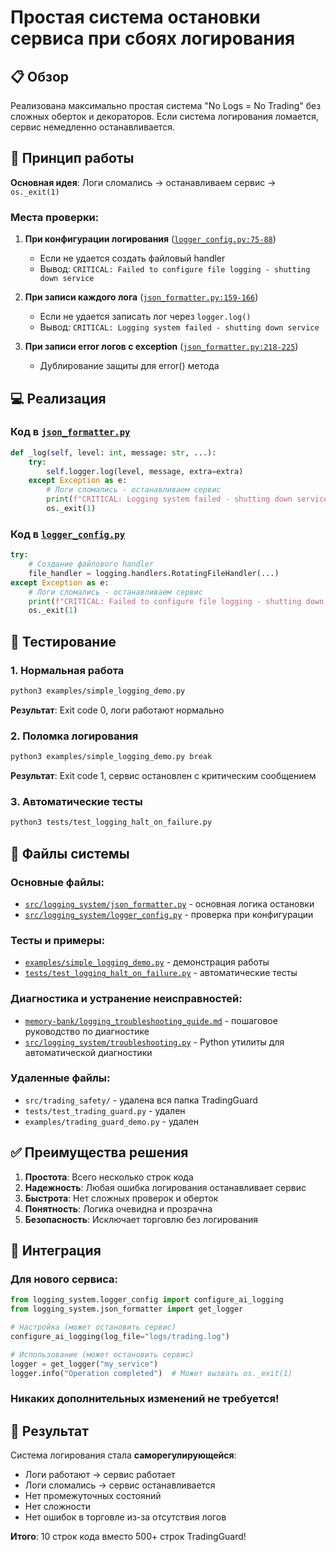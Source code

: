 # Простая система остановки сервиса при сбоях логирования

## 📋 Обзор

Реализована максимально простая система "No Logs = No Trading" без сложных оберток и декораторов. Если система логирования ломается, сервис немедленно останавливается.

## 🎯 Принцип работы

**Основная идея**: Логи сломались → останавливаем сервис → `os._exit(1)`

### Места проверки:

1. **При конфигурации логирования** ([`logger_config.py:75-88`](src/logging_system/logger_config.py:75))
   - Если не удается создать файловый handler
   - Вывод: `CRITICAL: Failed to configure file logging - shutting down service`

2. **При записи каждого лога** ([`json_formatter.py:159-166`](src/logging_system/json_formatter.py:159))
   - Если не удается записать лог через `logger.log()`
   - Вывод: `CRITICAL: Logging system failed - shutting down service`

3. **При записи error логов с exception** ([`json_formatter.py:218-225`](src/logging_system/json_formatter.py:218))
   - Дублирование защиты для error() метода

## 💻 Реализация

### Код в [`json_formatter.py`](src/logging_system/json_formatter.py)

```python
def _log(self, level: int, message: str, ...):
    try:
        self.logger.log(level, message, extra=extra)
    except Exception as e:
        # Логи сломались - останавливаем сервис
        print(f"CRITICAL: Logging system failed - shutting down service: {e}", file=sys.stderr)
        os._exit(1)
```

### Код в [`logger_config.py`](src/logging_system/logger_config.py)

```python
try:
    # Создание файлового handler
    file_handler = logging.handlers.RotatingFileHandler(...)
except Exception as e:
    # Логи сломались - останавливаем сервис
    print(f"CRITICAL: Failed to configure file logging - shutting down service: {e}", file=sys.stderr)
    os._exit(1)
```

## 🧪 Тестирование

### 1. Нормальная работа
```bash
python3 examples/simple_logging_demo.py
```
**Результат**: Exit code 0, логи работают нормально

### 2. Поломка логирования
```bash
python3 examples/simple_logging_demo.py break
```
**Результат**: Exit code 1, сервис остановлен с критическим сообщением

### 3. Автоматические тесты
```bash
python3 tests/test_logging_halt_on_failure.py
```

## 📁 Файлы системы

### Основные файлы:
- [`src/logging_system/json_formatter.py`](src/logging_system/json_formatter.py) - основная логика остановки
- [`src/logging_system/logger_config.py`](src/logging_system/logger_config.py) - проверка при конфигурации

### Тесты и примеры:
- [`examples/simple_logging_demo.py`](examples/simple_logging_demo.py) - демонстрация работы
- [`tests/test_logging_halt_on_failure.py`](tests/test_logging_halt_on_failure.py) - автоматические тесты

### Диагностика и устранение неисправностей:
- [`memory-bank/logging_troubleshooting_guide.md`](memory-bank/logging_troubleshooting_guide.md) - пошаговое руководство по диагностике
- [`src/logging_system/troubleshooting.py`](src/logging_system/troubleshooting.py) - Python утилиты для автоматической диагностики

### Удаленные файлы:
- `src/trading_safety/` - удалена вся папка TradingGuard
- `tests/test_trading_guard.py` - удален
- `examples/trading_guard_demo.py` - удален

## ✅ Преимущества решения

1. **Простота**: Всего несколько строк кода
2. **Надежность**: Любая ошибка логирования останавливает сервис
3. **Быстрота**: Нет сложных проверок и оберток
4. **Понятность**: Логика очевидна и прозрачна
5. **Безопасность**: Исключает торговлю без логирования

## 🔧 Интеграция

### Для нового сервиса:
```python
from logging_system.logger_config import configure_ai_logging
from logging_system.json_formatter import get_logger

# Настройка (может остановить сервис)
configure_ai_logging(log_file="logs/trading.log")

# Использование (может остановить сервис)
logger = get_logger("my_service")
logger.info("Operation completed")  # Может вызвать os._exit(1)
```

### Никаких дополнительных изменений не требуется!

## 🎯 Результат

Система логирования стала **саморегулирующейся**:
- Логи работают → сервис работает
- Логи сломались → сервис останавливается
- Нет промежуточных состояний
- Нет сложности
- Нет ошибок в торговле из-за отсутствия логов

**Итого**: 10 строк кода вместо 500+ строк TradingGuard!